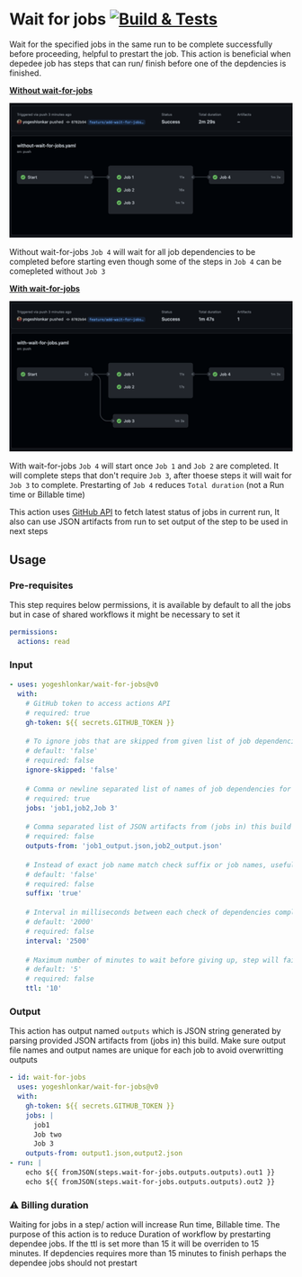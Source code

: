 # Wait for jobs [![Build & Tests](https://github.com/yogeshlonkar/wait-for-jobs/actions/workflows/on-push.yaml/badge.svg)](https://github.com/yogeshlonkar/wait-for-jobs/actions/workflows/on-push.yaml)

Wait for the specified jobs in the same run to be complete successfully before proceeding, helpful to prestart the job.
This action is beneficial when depedee job has steps that can run/ finish before one of the depdencies is finished.

[**Without wait-for-jobs**][without-wait-for-jobs-run]

![without-wait-for-jobs](docs/without-wait-for-jobs.png)

Without wait-for-jobs `Job 4` will wait for all job dependencies to be completed before starting even though some of the steps in `Job 4` can be comepleted
without `Job 3` 

[**With wait-for-jobs**][with-wait-for-jobs-run]

![with-wait-for-jobs](docs/with-wait-for-jobs.png)

With wait-for-jobs `Job 4` will start once `Job 1` and `Job 2` are completed. It will complete steps that don't require `Job 3`, after thoese steps it will wait for `Job 3` to complete.
Prestarting of `Job 4` reduces `Total duration` (not a Run time or Billable time) 

This action uses [GitHub API][jobs-for-a-workflow-run-attempt] to fetch latest status of jobs in current run, It also can use JSON artifacts from run to set output of the step to be used in next steps

## Usage

### Pre-requisites

This step requires below permissions, it is available by default to all the jobs but in case of shared workflows it might be necessary to set it

```yaml
permissions:
  actions: read
```

### Input

```yaml
- uses: yogeshlonkar/wait-for-jobs@v0
  with:
    # GitHub token to access actions API
    # required: true
    gh-token: ${{ secrets.GITHUB_TOKEN }}

    # To ignore jobs that are skipped from given list of job dependencies
    # default: 'false'
    # required: false
    ignore-skipped: 'false'

    # Comma or newline separated list of names of job dependencies for this step, it must be `name:` property of job if set
    # required: true
    jobs: 'job1,job2,Job 3'

    # Comma separated list of JSON artifacts from (jobs in) this build that will be parse to set as output for this step
    # required: false
    outputs-from: 'job1_output.json,job2_output.json'

    # Instead of exact job name match check suffix or job names, useful in case of reusable workflows
    # default: 'false'
    # required: false
    suffix: 'true'

    # Interval in milliseconds between each check of dependencies completion
    # default: '2000'
    # required: false
    interval: '2500'

    # Maximum number of minutes to wait before giving up, step will fail with message providing remaining job names. Can't be more than 15
    # default: '5'
    # required: false
    ttl: '10'
```

### Output

This action has output named `outputs` which is JSON string generated by parsing provided JSON artifacts from (jobs in) this build. Make sure output file names and output names are unique for each job to avoid overwritting outputs

```yaml
- id: wait-for-jobs
  uses: yogeshlonkar/wait-for-jobs@v0
  with:
    gh-token: ${{ secrets.GITHUB_TOKEN }}
    jobs: |
      job1
      Job two
      Job 3
    outputs-from: output1.json,output2.json
- run: |
    echo ${{ fromJSON(steps.wait-for-jobs.outputs.outputs).out1 }}
    echo ${{ fromJSON(steps.wait-for-jobs.outputs.outputs).out2 }}
```

### ⚠️ Billing duration

Waiting for jobs in a step/ action will increase Run time, Billable time. The purpose of this action is to reduce Duration of workflow by prestarting dependee jobs.
If the ttl is set more than 15 it will be overriden to 15 minutes. If depdencies requires more than 15 minutes to finish perhaps the dependee jobs should not prestart


[jobs-for-a-workflow-run-attempt]: https://docs.github.com/en/rest/actions/workflow-jobs#list-jobs-for-a-workflow-run-attempt
[with-wait-for-jobs-run]: https://github.com/yogeshlonkar/wait-for-jobs/actions/runs/3077494840
[without-wait-for-jobs-run]: https://github.com/yogeshlonkar/wait-for-jobs/actions/runs/3077494839
